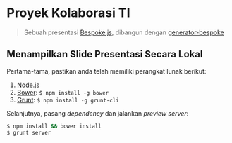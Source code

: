 # Proyek Kolaborasi TI
> Sebuah presentasi [Bespoke.js](http://markdalgleish.com/projects/bespoke.js), dibangun dengan [generator-bespoke](https://github.com/markdalgleish/generator-bespoke)

## Menampilkan Slide Presentasi Secara Lokal

Pertama-tama, pastikan anda telah memiliki perangkat lunak berikut:

1. [Node.js](http://nodejs.org)
2. [Bower](http://bower.io): `$ npm install -g bower`
3. [Grunt](http://gruntjs.com): `$ npm install -g grunt-cli`

Selanjutnya, pasang *dependency* dan jalankan *preview server*:

```bash
$ npm install && bower install
$ grunt server
```
